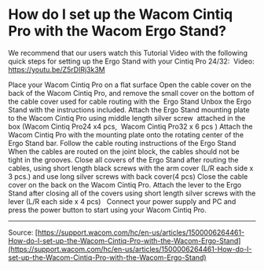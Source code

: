 # How do I set up the Wacom Cintiq Pro with the Wacom Ergo Stand?

We recommend that our users watch this Tutorial Video with the following quick steps for setting up the Ergo Stand with your Cintiq Pro 24/32: 
Video: https://youtu.be/Z5rDIRj3k3M

Place your Wacom Cintiq Pro on a flat surface
Open the cable cover on the back of the Wacom Cintiq Pro, and remove the small cover on the bottom of the cable cover used for cable routing with the  Ergo Stand
Unbox the Ergo Stand with the instructions included.
Attach the Ergo Stand mounting plate to the Wacom Cintiq Pro using middle length silver screw  attached in the box (Wacom Cintiq Pro24 x4 pcs,  Wacom Cintiq Pro32 x 6 pcs )
Attach the Wacom Cintiq Pro with the mounting plate onto the rotating center of the Ergo Stand bar.
Follow the cable routing instructions of the Ergo Stand
When the cables are routed on the joint block, the cables should not be tight in the grooves.
Close all covers of the Ergo Stand after routing the cables, using short length black screws with the arm cover (L/R each side x 3 pcs.) and use long silver screws with back cover(4 pcs)
Close the cable cover on the back on the Wacom Cintiq Pro.
Attach the lever to the Ergo Stand after closing all of the covers using short length silver screws with the lever (L/R each side x 4 pcs)  
Connect your power supply and PC and press the power button to start using your Wacom Cintiq Pro.

---
Source: [https://support.wacom.com/hc/en-us/articles/1500006264461-How-do-I-set-up-the-Wacom-Cintiq-Pro-with-the-Wacom-Ergo-Stand](https://support.wacom.com/hc/en-us/articles/1500006264461-How-do-I-set-up-the-Wacom-Cintiq-Pro-with-the-Wacom-Ergo-Stand)
